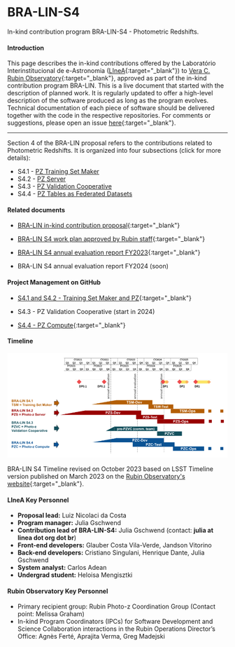 # BRA-LIN-S4     

In-kind contribution program BRA-LIN-S4 - Photometric Redshifts.

#### Introduction

This page describes the in-kind contributions offered by the Laboratório Interinstitucional de e-Astronomia ([LIneA](http://www.linea.org.br){:target="_blank"}) to [Vera C. Rubin Observatory](https://rubinobservatory.org/){:target="_blank"}, approved as part of the in-kind contribution program BRA-LIN. This is a live document that started with the description of planned work. It is regularly updated to offer a high-level description of the software produced as long as the program evolves. Technical documentation of each piece of software should be delivered together with the code in the respective repositories. For comments or suggestions, please open an issue [here](https://github.com/linea-it/pz-lsst-inkind-doc/issues){:target="_blank"}. 

*** 

Section 4 of the BRA-LIN proposal refers to the contributions related to Photometric Redshifts. It is organized into four subsections (click for more details):

* S4.1 - [PZ Training Set Maker](s4_1.md)
* S4.2 - [PZ Server](s4_2.md) 
* S4.3 - [PZ Validation Cooperative](s4_3.md)
* S4.4 - [PZ Tables as Federated Datasets](s4_4.md) 


#### Related documents

* [BRA-LIN in-kind contribution proposal](https://docs.google.com/document/d/1JWUG2vxxPD1DwrbQsZwI1q_2lk2TIGnHGHNbaq2zAbk/preview){:target="_blank"}

* [BRA-LIN S4 work plan approved by Rubin staff](https://drive.google.com/file/d/1SmMggDtbVOVogOboq6X-smjv6wbXus-3/preview){:target="_blank"}

* [BRA-LIN S4 annual evaluation report FY2023](https://drive.google.com/file/d/109e2cG9QnI-xaRFkzLAc6v9wdfwCkFjN/preview){:target="_blank"}

* BRA-LIN S4 annual evaluation report FY2024 (soon)


#### Project Management on GitHub

* [S4.1 and S4.2 - Training Set Maker and PZ](https://github.com/orgs/linea-it/projects/2/views/1){:target="_blank"}

* S4.3 - PZ Validation Cooperative (start in 2024) 

* [S4.4 - PZ Compute](https://github.com/orgs/linea-it/projects/10/views/1){:target="_blank"}



#### Timeline 



![BRA-LIN Timeline](BRA-LIN-S4_Timeline_v_Oct23.png)

BRA-LIN S4 Timeline revised on October 2023 based on LSST Timeline version published on March 2023 on the [Rubin Observatory's website](https://gallery.lsst.org/bp/#/folder/2358063/64810213){:target="_blank"}.

#### LIneA Key Personnel

- **Proposal lead:** Luiz Nicolaci da Costa
- **Program manager:** Julia Gschwend
- **Contribution lead of BRA-LIN-S4:** Julia Gschwend (contact: **julia at linea dot org dot br**)
- **Front-end developers:** Glauber Costa Vila-Verde, Jandson Vitorino 
- **Back-end developers:** Cristiano Singulani, Henrique Dante, Julia Gschwend 
- **System analyst:** Carlos Adean
- **Undergrad student:** Heloisa Mengisztki

#### Rubin Observatory Key Personnel

- Primary recipient group: Rubin Photo-z Coordination Group (Contact point: Melissa Graham) 
- In-kind Program Coordinators (IPCs) for Software Development and Science Collaboration interactions in the Rubin Operations Director’s Office: Agnès Ferté, Aprajita Verma, Greg Madejski

